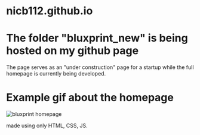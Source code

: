 # nicb112.github.io

# The folder "bluxprint_new" is being hosted on my github page

The page serves as an "under construction" page for a startup while the full homepage is currently being developed.

# Example gif about the homepage
![bluxprint homepage](assets/bluxprint-homepage.gif)

made using only HTML, CSS, JS.
